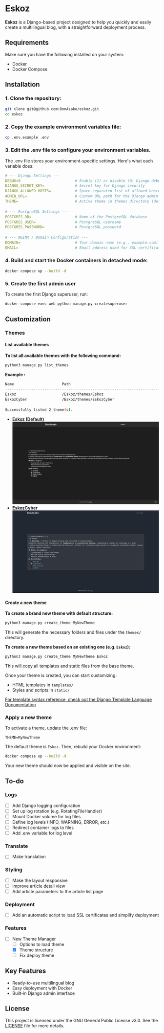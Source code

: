 # Eskoz

**Eskoz** is a Django-based project designed to help you quickly and easily create a multilingual blog, with a straightforward deployment process.

## Requirements
Make sure you have the following installed on your system:
- Docker
- Docker Compose

## Installation
### 1. Clone the repository:
```sh
git clone git@github.com:DonAsako/eskoz.git
cd eskoz
```

### 2. Copy the example environment variables file:
```sh
cp .env.example .env
```

### 3. Edit the .env file to configure your environment variables.
The .env file stores your environment-specific settings. Here's what each variable does:
```yaml
# --- Django Settings ---
DEBUG=0                         # Enable (1) or disable (0) Django debug mode
DJANGO_SECRET_KEY=              # Secret key for Django security
DJANGO_ALLOWED_HOSTS=           # Space-separated list of allowed hostnames
ADMIN_URL=                      # Custom URL path for the Django admin (e.g., "admin")
THEME=                          # Active theme in themes directory (default: Eskoz)

# --- PostgreSQL Settings ---
POSTGRES_DB=                    # Name of the PostgreSQL database
POSTGRES_USER=                  # PostgreSQL username
POSTGRES_PASSWORD=              # PostgreSQL password

# --- NGINX / Domain Configuration ---
DOMAIN=                         # Your domain name (e.g., example.com)
EMAIL=                          # Email address used for SSL certificate
```
### 4. Build and start the Docker containers in detached mode:
```sh
docker compose up --build -d
```

### 5. Create the first admin user
To create the first Django superuser, run:
```sh
docker compose exec web python manage.py createsuperuser
```

## Customization 
### Themes
#### List available themes
**To list all available themes with the following command:**
```sh
python3 manage.py list_themes
```

**Example :**
```sh
Name                      Path                                                         Active
---------------------------------------------------------------------------------------------
Eskoz                     /Eskoz/themes/Eskoz                                          Yes   
EskozCyber                /Eskoz/themes/EskozCyber                                     No   

Successfully listed 2 theme(s).
```
- **Eskoz (Default)**
![Eskoz's Preview](pictures/Eskoz.png)
- **EskozCyber**
![EskozCyber's Preview](pictures/EskozCyber.png)
#### Create a new theme
**To create a brand new theme with default structure:**
```sh
python3 manage.py create_theme MyNewTheme
```
This will generate the necessary folders and files under the `themes/` directory.

**To create a new theme based on an existing one (e.g. `Eskoz`):**
```sh
python3 manage.py create_theme MyNewTheme Eskoz
```

This will copy all templates and static files from the base theme.

Once your theme is created, you can start customizing:
- HTML templates in `templates/`
- Styles and scripts in `static/`

[For template syntax reference, check out the Django Template Language Documentation](https://docs.djangoproject.com/en/5.2/ref/templates/language/)

### Apply a new theme
To activate a theme, update the .env file:
```
THEME=MyNewTheme
```
The default theme is `Eskoz`.
Then, rebuild your Docker environment: 
```sh
docker compose up --build -d
```
Your new theme should now be applied and visible on the site.

## To-do 
### Logs
- [ ] Add Django logging configuration
- [ ] Set up log rotation (e.g. RotatingFileHandler)
- [ ] Mount Docker volume for log files
- [ ] Define log levels (INFO, WARNING, ERROR, etc.)
- [ ] Redirect container logs to files
- [ ] Add .env variable for log level
### Translate
- [ ] Make translation
### Styling
- [ ] Make the layout responsive
- [ ] Improve article detail view
- [ ] Add article parameters to the article list page
### Deployment
- [ ] Add an automatic script to load SSL certificates and simplify deployment
### Features 
- [ ] New Theme Manager
    - [ ] Options to load theme
    - [x] Theme structure
    - [ ] Fix deploy theme

## Key Features
- Ready-to-use multilingual blog
- Easy deployment with Docker
- Built-in Django admin interface

## License
This project is licensed under the GNU General Public License v3.0.
See the [LICENSE](LICENSE) file for more details.
